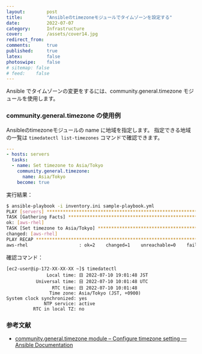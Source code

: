 ```yaml
---
layout:        post
title:         "Ansibleのtimezoneモジュールでタイムゾーンを設定する"
date:          2022-07-07
category:      Infrastructure
cover:         /assets/cover14.jpg
redirect_from:
comments:      true
published:     true
latex:         false
photoswipe:    false
# sitemap: false
# feed:    false
---
```


Ansible でタイムゾーンの変更をするには、community.general.timezone モジュールを使用します。

### community.general.timezone の使用例
Ansibleのtimezoneモジュールの name に地域を指定します。
指定できる地域の一覧は `timedatectl list-timezones` コマンドで確認できます。

```yml
---
- hosts: servers
  tasks:
  - name: Set timezone to Asia/Tokyo
    community.general.timezone:
      name: Asia/Tokyo
    become: true
```

実行結果：

```bash
$ ansible-playbook -i inventory.ini sample-playbook.yml
PLAY [servers] *****************************************************************
TASK [Gathering Facts] *********************************************************
ok: [aws-rhel]
TASK [Set timezone to Asia/Tokyo] **********************************************
changed: [aws-rhel]
PLAY RECAP *********************************************************************
aws-rhel                   : ok=2    changed=1    unreachable=0    failed=0    skipped=0    rescued=0    ignored=0   
```

確認コマンド：

```output
[ec2-user@ip-172-XX-XX-XX ~]$ timedatectl
               Local time: 日 2022-07-10 19:01:48 JST
           Universal time: 日 2022-07-10 10:01:48 UTC
                 RTC time: 日 2022-07-10 10:01:48
                Time zone: Asia/Tokyo (JST, +0900)
System clock synchronized: yes
              NTP service: active
          RTC in local TZ: no
```


### 参考文献
- [community.general.timezone module – Configure timezone setting — Ansible Documentation](https://docs.ansible.com/ansible/latest/collections/community/general/timezone_module.html)
